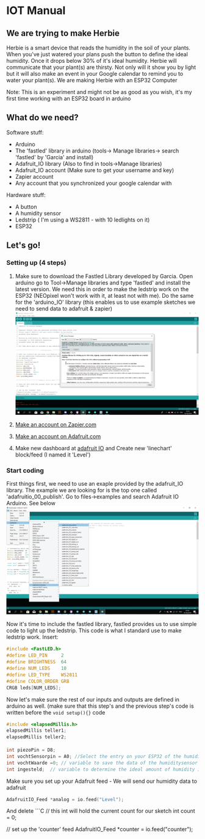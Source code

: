 # IOT Manual

## We are trying to make Herbie
Herbie is a smart device that reads the humidity in the soil of your plants. When you've just watered your plans push the button to define the ideal humidity. Once it drops below 30% of it's ideal humidity. Herbie will communicate that your plant(s) are thirsty. Not only will it show you by light but it will also  make an event in your Google calendar to remind you to water your plant(s).
We are making Herbie with an ESP32 Computer

Note: This is an experiment and might not be as good as you wish, it's my first time working with an ESP32 board in arduino


## What do we need?

Software stuff:
* Arduino
* The 'fastled' library in arduino (tools-> Manage libraries-> search 'fastled' by 'Garcia' and install)
* Adafruit_IO library (Also to find in tools->Manage libraries)
* Adafruit_IO account (Make sure to get your username and key)
* Zapier account
* Any account that you synchronized your google calendar with

Hardware stuff:
* A button
* A humidity sensor
* Ledstrip ( I'm using a WS2811 - with 10 ledlights on it)
* ESP32

## Let's go!

### Setting up (4 steps)

1. Make sure to download the Fastled Library developed by Garcia. Open arduino go to Tool->Manage libraries and type 'fastled' and install the latest version. We need this in order to make the ledstrip work on the ESP32 (NEOpixel won't work with it, at least not with me).
Do the same for the 'arduino_IO' library (this enables us to use example sketches we need to send data to adafruit & zapier)
![](https://github.com/barrylof/manual/blob/master/images/Library1-01.png)

2. [Make an account on Zapier.com](https://zapier.com/app/dashboard)
3. [Make an account on Adafruit.com](https://www.adafruit.com/)
4. Make new dashboard at [adafruit IO](https://io.adafruit.com) and Create new 'linechart' block/feed (I named it 'Level')

### Start coding

First things first, we need to use an exaple provided by the adafruit_IO library. The example we are looking for is the top one called 'adafruitio_00_publish'. Go to files->examples and search Adafruit IO Arduino. See below
![](https://github.com/barrylof/manual/blob/master/images/examplepubleish-01.png)


Now it's time to include the fastled library, fastled provides us to use simple code to light up the ledstrip. 
This code is what I standard use to make ledstrip work. 
Insert:
```C
#include <FastLED.h>
#define LED_PIN     2
#define BRIGHTNESS  64
#define NUM_LEDS    10
#define LED_TYPE    WS2811
#define COLOR_ORDER GRB
CRGB leds[NUM_LEDS];
```
Now let's make sure the rest of our inputs and outputs are defined in arduino as well. (make sure that this step's and the previous step's code is written before the `void setup(){}` code  

```C
#include <elapsedMillis.h>
elapsedMillis teller1;
elapsedMillis teller2; 

int piezoPin = D8;
int vochtSensorpin = A0; //Select the entry on your ESP32 of the humiditysensor
int vochtWaarde =0; // variable to save the data of the humiditysensor
int ingesteld;  // variable to determine the ideal amount of humidity in the plant pot
```
Make sure you set up your Adafruit feed - We will send our humidity data to adafruit
```C // set up the 'analog' feed
AdafruitIO_Feed *analog = io.feed("Level");
```
And delete ```C
// this int will hold the current count for our sketch
int count = 0;

// set up the 'counter' feed
AdafruitIO_Feed *counter = io.feed("counter");
```



